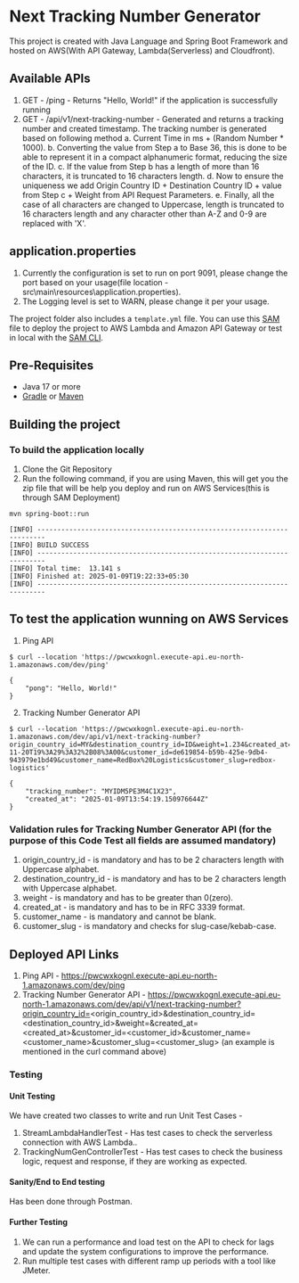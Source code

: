 # Next Tracking Number Generator
This project is created with Java Language and Spring Boot Framework and hosted on AWS(With API Gateway, Lambda(Serverless) and Cloudfront).

## Available APIs
1. GET - /ping - Returns "Hello, World!" if the application is successfully running
2. GET - /api/v1/next-tracking-number - Generated and returns a tracking number and created timestamp. The tracking number is generated based on following method
        a. Current Time in ms + (Random Number * 1000).
        b. Converting the value from Step a to Base 36, this is done to be able to represent it in a compact alphanumeric format, reducing the size of the ID.
        c. If the value from Step b has a length of more than 16 characters, it is truncated to 16 characters length.
        d. Now to ensure the uniqueness we add Origin Country ID + Destination Country ID + value from Step c + Weight from API Request Parameters.
        e. Finally, all the case of all characters are changed to Uppercase, length is truncated to 16 characters length and any character other than A-Z and 0-9 are replaced with 'X'.

## application.properties
1. Currently the configuration is set to run on port 9091, please change the port based on your usage(file location - src\main\resources\application.properties).
2. The Logging level is set to WARN, please change it per your usage.

The project folder also includes a `template.yml` file. You can use this [SAM](https://github.com/awslabs/serverless-application-model) file to deploy the project to AWS Lambda and Amazon API Gateway or test in local with the [SAM CLI](https://github.com/awslabs/aws-sam-cli). 

## Pre-Requisites
* Java 17 or more
* [Gradle](https://gradle.org/) or [Maven](https://maven.apache.org/)

## Building the project
### To build the application locally
1. Clone the Git Repository
2. Run the following command, if you are using Maven, this will get you the zip file that will be help you deploy and run on AWS Services(this is through SAM Deployment)

```
mvn spring-boot::run

[INFO] ------------------------------------------------------------------------
[INFO] BUILD SUCCESS
[INFO] ------------------------------------------------------------------------
[INFO] Total time:  13.141 s
[INFO] Finished at: 2025-01-09T19:22:33+05:30
[INFO] ------------------------------------------------------------------------
```

## To test the application wunning on AWS Services

1. Ping API

```
$ curl --location 'https://pwcwxkognl.execute-api.eu-north-1.amazonaws.com/dev/ping'

{
    "pong": "Hello, World!"
}

```

2. Tracking Number Generator API

```
$ curl --location 'https://pwcwxkognl.execute-api.eu-north-1.amazonaws.com/dev/api/v1/next-tracking-number?origin_country_id=MY&destination_country_id=ID&weight=1.234&created_at=2018-11-20T19%3A29%3A32%2B08%3A00&customer_id=de619854-b59b-425e-9db4-943979e1bd49&customer_name=RedBox%20Logistics&customer_slug=redbox-logistics'

{
    "tracking_number": "MYIDM5PE3M4C1X23",
    "created_at": "2025-01-09T13:54:19.150976644Z"
}
```

### Validation rules for Tracking Number Generator API (for the purpose of this Code Test all fields are assumed mandatory)
1. origin_country_id  - is mandatory and has to be 2 characters length with Uppercase alphabet.
2. destination_country_id  - is mandatory and has to be 2 characters length with Uppercase alphabet.
3. weight - is mandatory and has to be greater than 0(zero).
4. created_at - is mandatory and has to be in RFC 3339 format.
5. customer_name - is mandatory and cannot be blank.
6. customer_slug - is mandatory and checks for slug-case/kebab-case.

## Deployed API Links
1. Ping API - https://pwcwxkognl.execute-api.eu-north-1.amazonaws.com/dev/ping
2. Tracking Number Generator API - https://pwcwxkognl.execute-api.eu-north-1.amazonaws.com/dev/api/v1/next-tracking-number?origin_country_id=<origin_country_id>&destination_country_id=<destination_country_id>&weight=<weight>&created_at=<created_at>&customer_id=<customer_id>&customer_name=<customer_name>&customer_slug=<customer_slug> (an example is mentioned in the curl command above)

### Testing
#### Unit Testing
We have created two classes to write and run Unit Test Cases -
1. StreamLambdaHandlerTest - Has test cases to check the serverless connection with AWS Lambda..
2. TrackingNumGenControllerTest - Has test cases to check the business logic, request and response, if they are working as expected.

#### Sanity/End to End testing
Has been done through Postman.

#### Further Testing
1. We can run a performance and load test on the API to check for lags and update the system configurations to improve the performance.
2. Run multiple test cases with different ramp up periods with a tool like JMeter.